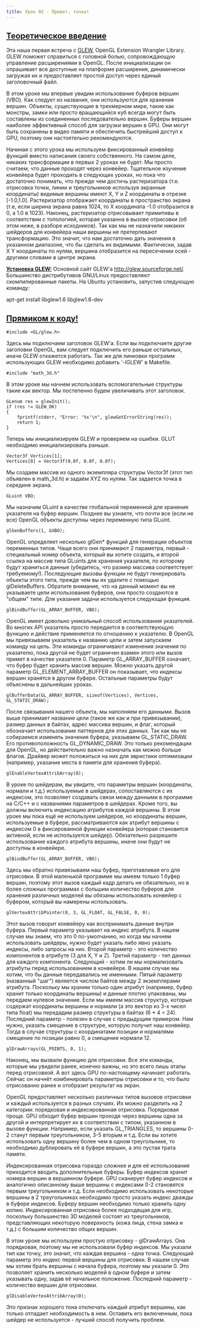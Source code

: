 ```yaml
---
title: Урок 02 - Привет, точка!
---
```

<a href="http://ogldev.atspace.co.uk/www/tutorial02/tutorial02.html"><h2>Теоретическое введение</h2></a>

<p>Эта наша первая встреча  с <a href="http://glew.sourceforge.net/">GLEW</a>, OpenGL Extension Wrangler Library. GLEW поможет справиться с головной болью, сопровождающую управление расширениями в OpenGL. После инициализации он опрашивает все доступные на платформе расширения, динамически загружая их и предоставляет простой доступ через единый заголовочный файл.</p>
<p>В этом уроке мы впервые увидим использование буферов вершин (VBO). Как следует из названия, они используются для хранения вершин. Объекты, существующие в трехмерном мире, такие как монстры, замки или просто вращающийся куб всегда могут быть составлены из соединенных последовательно вершин. Буферы вершин наиболее эффективный способ для загрузки вершин в GPU. Они могут быть сохранены в видео памяти и обеспечить быстрейший доступ к GPU, поэтому они настоятельно рекомендуются.</p>
<p>Начиная с этого урока мы используем фиксированный конвейер функций вместо написания своего собственного. На самом деле, никаких трансформации в первых 2 уроках не будет. Мы просто считаем, что данные проходят через конвейер. Тщательное изучение конвейера будет проходить в следующих уроках, но пока что достаточно понимать, что прежде чем достичь растеризатора (т.е. отрисовка точки, линии и треугольников используя экранные координаты) видимые вершины имеют X, Y и Z координаты в отрезке [-1.0,1.0]. Растеризатор отображает координаты в пространство экрана (т.е, если ширина экрана равна 1024, то X координата -1.0 отобразится в 0, а 1.0 в 1023). Наконец, растеризатор отрисовывает примитивы в соответствии с топологией, которая указанна в вызове отрисовки (об этом ниже, в разборе исходников). Так как мы не назначили никаких шейдеров для конвейера наши вершины не претерпевают трансформацию. Это значит, что нам достаточно дать значения в указанном диапазоне, что бы сделать их видимыми. Фактически, задав X Y 
координаты по нулям, вершина отобразится на пересечении осей - другими словами в центре экрана.</p>
<p><b><u>Установка GLEW:</u></b> Основной сайт GLEW'a <a href="http://glew.sourceforge.net/">http://glew.sourceforge.net/</a>. Большинство дистрибутивов GNU/Linux предоставляют скомпилированные пакеты. На Ubuntu установить, запустив следующую команду:</p>
<p>apt-get install libglew1.6 libglew1.6-dev</p>

<a href="https://github.com/triplepointfive/ogldev/tree/master/tutorial02"> <h2>Прямиком к коду!</h2></a>

<pre><code>#include &lt;GL/glew.h&gt;</code></pre>

<p>Здесь мы подключаем заголовок GLEW'a. Если вы подключаете другие заголовки OpenGL, вам следует подключить его раньше остальных, иначе GLEW откажется работать. Так же для линковки программ использующих GLEW необходимо добавить '-lGLEW' в Makefile.</p>
<pre><code>#include "math_3d.h"</code></pre>
<p>В этом уроке мы начнем использовать вспомогательные структуры такие как вектор. Мы постепенно будем увеличивать этот заголовок.</p>

<pre><code>GLenum res = glewInit();
if (res != GLEW_OK)
{
&nbsp;&nbsp;&nbsp; fprintf(stderr, "Error: '%s'\n", glewGetErrorString(res));
&nbsp;&nbsp;&nbsp; return 1;
}</code></pre>

<p>Теперь мы инициализируем GLEW и проверяем на ошибки. GLUT необходимо инициализировать раньше.</p>

<pre><code>Vector3f Vertices[1];
Vertices[0] = Vector3f(0.0f, 0.0f, 0.0f);</code></pre>

<p>Мы создаем массив из одного экземпляра структуры Vector3f (этот тип объявлен в math_3d.h) и задаём XYZ по нулям. Так задается точка в середине экрана.</p>

<pre><code>GLuint VBO;</code></pre>

<p>Мы назначим GLuint в качестве глобальной переменной для хранения указателя на буфер вершин. Позднее вы узнаете, что почти все (если не все) OpenGL объекты доступны через переменную типа GLuint.</p>

<pre><code>glGenBuffers(1, &amp;VBO);</code></pre>

<p>OpenGL определяет несколько glGen* функций для генерации объектов переменных типов. Чаще всего они принимают 2 параметра, первый - специальный номер объекта, который вы хотите создать, и второй ссылка на массив типа GLuints для хранения указателя, по которому будут храниться данные (убедитесь, что размер массива соответствует требуемому!). Последующие вызовы функции не будут генерировать объекты этого типа, прежде чем вы их удалите с помощью glDeleteBuffers. Обратите внимание, что на данный момент вы не указываете цели использования буферов, они просто создаются в "общем" типе. Для указания задачи используется следующая функция.</p>

<pre><code>glBindBuffer(GL_ARRAY_BUFFER, VBO);</code></pre>

<p>OpenGL имеет довольно уникальный способ использования указателей. Во многих API указатель просто передается в соответствующую функцию и действие применяется по отношению к указателю. В OpenGL мы привязываем указатель к названию цели и затем запускаем команду на цель. Эти команды ограничивают изменения значения по указателю, пока другой не будет ограничен взамен этого или вызов примет в качестве указателя 0. Параметр GL_ARRAY_BUFFER означает, что буфер будет хранить массив вершин. Можно указать другой параметр GL_ELEMENT_ARRAY_BUFFER он показывает, что индексы вершин хранятся в другом буфере. Остальные параметры будут объяснены в дальнейших уроках.</p>

<pre><code>glBufferData(GL_ARRAY_BUFFER, sizeof(Vertices), Vertices, GL_STATIC_DRAW);</code></pre>

<p>После связывания нашего объекта, мы наполняем его данными. Вызов выше принимает название цели (такое же как и при привязывании), размер данных в байтах, адрес массива вершин, и флаг, который обозначает использование паттернов для этих данных. Так как мы не собираемся изменять значения буфера, указываем GL_STATIC_DRAW. Его противоположность GL_DYNAMIC_DRAW. Это только рекомендации для OpenGL, но действительно важно назначать как можно больше флагов. Драйвер может положиться на них для эвристики оптимизации (например, указание места в памяти для хранения буфера).</p>

<pre><code>glEnableVertexAttribArray(0);</code></pre>

<p>В уроке по шейдерам, вы увидите, что параметры вершин (координаты, нормали и т.д.) используемые в шейдерах, сопоставляются с их индексом, это позволяет создавать связи между данными в программе на C/C++ и с названиями параметров в шейдерах. Кроме того, вы должны включить индексацию атрибутов каждой вершины. В этом уроке мы пока ещё не используем шейдеров, но координаты вершин, используемые в буфере, рассматриваются как атрибут вершины с индексом 0 в фиксированной функции конвейера (которая становится активной, если не используется шейдер). Обязательно разрешите использование каждого атрибута вершины, иначе они будут не доступны в конвейере.</p>

<pre><code>glBindBuffer(GL_ARRAY_BUFFER, VBO);</code></pre>

<p>Здесь мы обратно привязываем наш буфер, приготавливая его для отрисовки. В этой маленькой программе мы имеем только 1 буфер вершин, поэтому этот вызов каждый кадр делать не обязательно, но в более сложных программах с большим количество буферов для хранения различных моделей вы обязаны использовать конвейер с буфером, который вы намерены использовать.</p>

<pre><code>glVertexAttribPointer(0, 3, GL_FLOAT, GL_FALSE, 0, 0);</code></pre>

<p>Этот вызов говорит конвейеру как воспринимать данные внутри буфера. Первый параметр указывает на индекс атрибута. В нашем случае мы знаем, что это 0 по-умолчанию, но когда мы начнем использовать шейдеры, нужно будет указать либо явно указать индексы, либо запросы на них. Второй параметр - это количество компонентов в атрибуте (3 для X, Y и Z). Третий параметр - тип данных для каждого компонента. Следующий - хотим ли мы нормализовать атрибуты перед использованием в конвейере. В нашем случае мы хотим, что бы данные передавались не именными. Пятый параметр (названный "шаг") является числом байтов между 2 экземплярами атрибута. Поскольку мы храним только один атрибут (например, буфер хранит только координаты вершины) и данные плотно упакованы, мы передаем нулевое значение. Если мы имеем массив структур, которые содержат координаты вершины и нормали (а это вектор из 3-х чисел типа float) мы передадим размер структуры в байтах (6 * 4 = 24). Последний параметр - полезен в случае с предыдущим примером. Нам 
нужно, указать смещение в структуре, которую получит наш конвейер. Тогда в случае структуры с координатами позиции и нормалями смещение по позиции равно 0, а смещение нормали 12.</p>

<pre><code>glDrawArrays(GL_POINTS, 0, 1);</code></pre>

<p>Наконец, мы вызвали функцию для отрисовки. Все эти команды, которые мы увидели ранее, конечно важны, но это всего лишь этапы перед отрисовкой. А вот здесь GPU по-настоящему начинает работать. Сейчас он начнёт комбинировать параметры отрисовки и то, что было отрисованно ранее и отобразит результат на экран.</p>
<p>OpenGL предоставляет несколько различных типов вызовов отрисовки и каждый используется в разных случаях. Их можно разделить на 2 категории: порядковая и индексированная отрисовка. Порядковая проще. GPU обходит буфер вершин проходя через вершины одна за другой и интерпретирует их в соответствии с типом, указанном в вызове функции. Например, если указать GL_TRIANGLES, то вершины 0-2 станут первым треугольником, 3-5 вторым и т.д. Если вы хотите использовать одну вершину более чем в одном треугольнике, то необходимо дублировать её в буфере вершин, а это пустая трата памяти.</p>
<p>Индексированная отрисовка гораздо сложнее и для её использования приходится вводить дополнительные буферы. Буфер индексов хранит номера вершин в вершинном буфере. GPU сканирует буфер индексов и аналогично описанному выше вершины с индексами 0-2 становятся первым треугольником и т.д. Если необходимо использовать некоторые вершины в 2 треугольниках необходимо просто указать индекс дважды в буфере индексов. Буферу вершин необходимо только хранить одну копию. Индексированная отрисовка более подходящая для игр, поскольку большинство 3D моделей состоят из треугольников, представляющих некоторую поверхность (кожа лица, стена замка и т.д.) с большим количество общих вершин.</p>
<p>В этом уроке мы используем простую отрисовку - glDrawArrays. Она порядковая, поэтому мы не использовали буфер индексов. Мы указали тип как точку, это значит, что каждая вершина - одна точка. Следующий параметр это индекс первой вершины для отрисовки. В нашем случае мы хотим брать вершины с начала буфера, поэтому мы указали 0. Это позволяет хранить несколько моделей в одном буфере и затем указывать одну, задав её начальное положение. Последний параметр - количество вершин для отрисовки.</p>

<pre><code>glDisableVertexAttribArray(0);</code></pre>

<p>Это признак хорошего тона отключать каждый атрибут вершины, как только отпадает необходимость в нем. Оставить его включенным, пока шейдер не используется - лучший способ получить проблем.</p>

